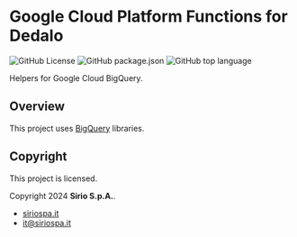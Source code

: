 # Google Cloud Platform Functions for Dedalo

![GitHub License](https://img.shields.io/github/license/siriospa/gcp-helpers-bigquery)
![GitHub package.json](https://img.shields.io/github/package-json/version/siriospa/gcp-helpers-bigquery)
![GitHub top language](https://img.shields.io/github/languages/top/siriospa/gcp-helpers-bigquery)

Helpers for Google Cloud BigQuery.

## Overview

This project uses [BigQuery](https://cloud.google.com/bigquery/docs) libraries.

## Copyright

This project is licensed.

Copyright 2024 **Sirio S.p.A.**.

- [siriospa.it](https://www.siriospa.it/)
- [it@siriospa.it](mailto:it@siriospa.it)
